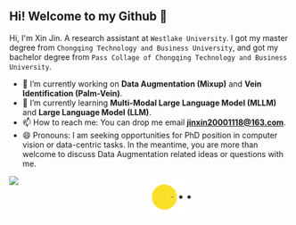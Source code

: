 ## Hi! Welcome to my Github 🥳 
Hi, I'm Xin Jin. A research assistant at ``Westlake University``. I got my master degree from ``Chongqing Technology and Business University``, and got my bachelor degree from ``Pass Collage of Chongqing Technology and Business University``.
- 🔭 I’m currently working on **Data Augmentation (Mixup)** and **Vein Identification (Palm-Vein)**.
- 🌱 I’m currently learning **Multi-Modal Large Language Model (MLLM)** and **Large Language Model (LLM)**.
- 📫 How to reach me: You can drop me email **jinxin20001118@163.com**.
- 😄 Pronouns: I am seeking opportunities for PhD position in computer vision or data-centric tasks. In the meantime, you are more than welcome to discuss Data Augmentation related ideas or questions with me.

<p>
	<img width="50%" align="left" src="https://github-readme-stats.vercel.app/api?username=JinXins&show_icons=true&hide_border=true" />
	<img src="https://raw.githubusercontent.com/Aniket965/Aniket965/master/pacman.svg?sanitize=true" width="75" height="75" />
</p>

<!--
**JinXins/JinXins** is a ✨ _special_ ✨ repository because its `README.md` (this file) appears on your GitHub profile.

Here are some ideas to get you started:

- 🔭 I’m currently working on ...
- 🌱 I’m currently learning ...
- 👯 I’m looking to collaborate on ...
- 🤔 I’m looking for help with ...
- 💬 Ask me about ...
- 📫 How to reach me: ...
- 😄 Pronouns: ...
- ⚡ Fun fact: ...
-->
